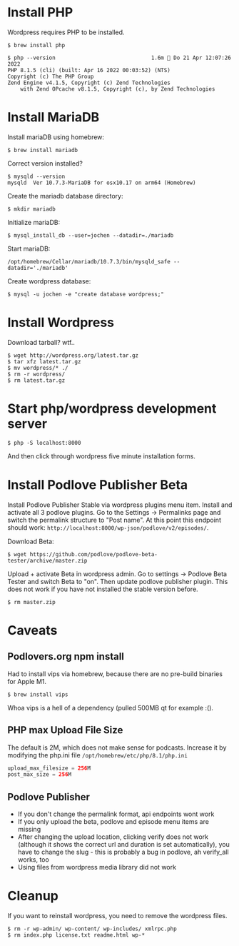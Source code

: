 # Install PHP

Wordpress requires PHP to be installed.

```shell
$ brew install php
```

```shell
$ php --version                              1.6m  Do 21 Apr 12:07:26 2022
PHP 8.1.5 (cli) (built: Apr 16 2022 00:03:52) (NTS)
Copyright (c) The PHP Group
Zend Engine v4.1.5, Copyright (c) Zend Technologies
    with Zend OPcache v8.1.5, Copyright (c), by Zend Technologies
```

# Install MariaDB

Install mariaDB using homebrew:

```shell
$ brew install mariadb
```

Correct version installed?
```shell
$ mysqld --version
mysqld  Ver 10.7.3-MariaDB for osx10.17 on arm64 (Homebrew)
```

Create the mariadb database directory:
```shell
$ mkdir mariadb
```

Initialize mariaDB:

```shell
$ mysql_install_db --user=jochen --datadir=./mariadb
```

Start mariaDB:

```shell
/opt/homebrew/Cellar/mariadb/10.7.3/bin/mysqld_safe --datadir='./mariadb'
```

Create wordpress database:

```shell
$ mysql -u jochen -e "create database wordpress;"
```

# Install Wordpress

Download tarball? wtf..

```shell
$ wget http://wordpress.org/latest.tar.gz
$ tar xfz latest.tar.gz
$ mv wordpress/* ./
$ rm -r wordpress/
$ rm latest.tar.gz
```

# Start php/wordpress development server

```shell
$ php -S localhost:8000
```

And then click through wordpress five minute installation forms.

# Install Podlove Publisher Beta

Install Podlove Publisher Stable via wordpress plugins menu item.
Install and activate all 3 podlove plugins. Go to the Settings -> Permalinks
page and switch the permalink structure to "Post name". At this point
this endpoint should work: `http://localhost:8000/wp-json/podlove/v2/episodes/`.

Download Beta:

```shell
$ wget https://github.com/podlove/podlove-beta-tester/archive/master.zip
```

Upload + activate Beta in wordpress admin. Go to settings -> Podlove Beta Tester
and switch Beta to "on". Then update podlove publisher plugin. This does not work
if you have not installed the stable version before.

```shell
$ rm master.zip
```

# Caveats

## Podlovers.org npm install

Had to install vips via homebrew, because there are no pre-build binaries
for Apple M1.

```shell
$ brew install vips
```

Whoa vips is a hell of a dependency (pulled 500MB qt for example :().

## PHP max Upload File Size

The default is 2M, which does not make sense for podcasts. Increase
it by modifying the php.ini file `/opt/homebrew/etc/php/8.1/php.ini`

```php
upload_max_filesize = 256M
post_max_size = 256M
```

## Podlove Publisher

- If you don't change the permalink format, api endpoints wont work
- If you only upload the beta, podlove and episode menu items are missing 
- After changing the upload location, clicking verify does not work (although it shows the correct url and duration is set automatically), you have to change the slug - this is probably a bug in podlove, ah verify_all works, too
- Using files from wordpress media library did not work

# Cleanup

If you want to reinstall wordpress, you need to remove the wordpress
files.

```shell
$ rm -r wp-admin/ wp-content/ wp-includes/ xmlrpc.php
$ rm index.php license.txt readme.html wp-*
```